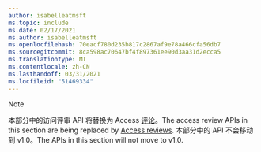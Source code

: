 ```yaml
---
author: isabelleatmsft
ms.topic: include
ms.date: 02/17/2021
ms.author: isabelleatmsft
ms.openlocfilehash: 70eacf780d235b817c2867af9e78a466cfa56db7
ms.sourcegitcommit: 8ca598ac70647bf4f897361ee90d3aa31d2ecca5
ms.translationtype: MT
ms.contentlocale: zh-CN
ms.lasthandoff: 03/31/2021
ms.locfileid: "51469334"
---
```

<!-- markdownlint-disable MD041-->

>[!NOTE]
><span data-ttu-id="08625-101">本部分中的访问评审 API 将替换为 Access [评论](https://docs.microsoft.com/en-us/graph/api/resources/accessreviews-root?view=graph-rest-beta)。</span><span class="sxs-lookup"><span data-stu-id="08625-101">The access review APIs in this section are being replaced by [Access reviews](https://docs.microsoft.com/en-us/graph/api/resources/accessreviews-root?view=graph-rest-beta).</span></span> <span data-ttu-id="08625-102">本部分中的 API 不会移动到 v1.0。</span><span class="sxs-lookup"><span data-stu-id="08625-102">The APIs in this section will not move to v1.0.</span></span>
